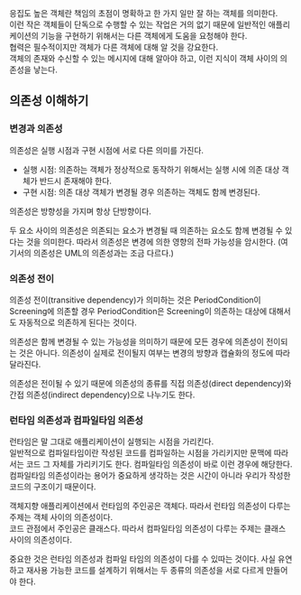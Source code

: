 응집도 높은 객체란 책임의 초점이  명확하고 한 가지 일만 잘 하는 객체를 의미한다.  
이런 작은 객체들이 단독으로 수행할 수 있는 작업은 거의 없기 때문에 일반적인 애플리케이션의 기능을 구현하기 위해서는 다른 객체에게 도움을 요청해야 한다.  
협력은 필수적이지만 객체가 다른 객체에 대해 알 것을 강요한다.  
객체의 존재와 수신할 수 있는 메시지에 대해 알아야 하고, 이런 지식이 객체 사이의 의존성을 낳는다.

## 의존성 이해하기
### 변경과 의존성
의존성은 실행 시점과 구현 시점에 서로 다른 의미를 가진다.
- 실행 시점: 의존하는 객체가 정상적으로 동작하기 위해서는 실행 시에 의존 대상 객체가 반드시 존재해야 한다.
- 구현 시점: 의존 대상 객체가 변경될 경우 의존하는 객체도 함께 변경된다.

의존성은 방향성을 가지며 항상 단방향이다.

두 요소 사이의 의존성은 의존되는 요소가 변경될 때 의존하는 요소도 함께 변경될 수 있다는 것을 의미한다. 
따라서 의존성은 변경에 의한 영향의 전파 가능성을 암시한다.
(여기서의 의존성은 UML의 의존성과는 조금 다르다.)

### 의존성 전이
의존성 전이(transitive dependency)가 의미하는 것은  PeriodCondition이 Screening에 의존할 경우 
PeriodCondition은 Screening이 의존하는 대상에 대해서도 자동적으로 의존하게 된다는 것이다.

의존성은 함께 변경될 수 있는 가능성을 의미하기 때문에 모든 경우에 의존성이 전이되는 것은 아니다.
의존성이 실제로 전이될지 여부는 변경의 방향과 캡슐화의 정도에 따라 달라진다.

의존성은 전이될 수 있기 때문에 의존성의 종류를 직접 의존성(direct dependency)와 간접 의존성(indirect dependency)으로 나누기도 한다.

### 런타임 의존성과 컴파일타임 의존성
런타임은 말 그대로 애플리케이션이 실행되는 시점을 가리킨다.  
일반적으로 컴파일타임이란 작성된 코드를 컴파일하는 시점을 가리키지만 문맥에 따라서는 코드 그 자체를 가리키기도 한다. 컴파일타임 의존성이 바로 이런 경우에 해당한다.
컴파일타임 의존성이라는 용어가 중요하게 생각하는 것은 시간이 아니라 우리가 작성한 코드의 구조이기 때문이다.

객체지향 애플리케이션에서 런타임의 주인공은 객체다. 따라서 런타임 의존성이 다루는 주제는 객체 사이의 의존성이다.  
코드 관점에서 주인공은 클래스다. 따라서 컴파일타임 의존성이 다루는 주제는 클래스 사이의 의존성이다.

중요한 것은 런타임 의존성과 컴파일 타임의 의존성이 다를 수 있따는 것이다.
사실 유연하고 재사용 가능한 코드를 설계하기 위해서는 두 종류의 의존성을 서로 다르게 만들어야 한다.
